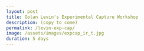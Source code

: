 ```yaml
---
layout: post
title: Golan Levin's Experimental Capture Workshop
description: (copy to come)
permalink: /levin-exp-cap/
image: /assets/images/expcap_ir_t.jpg
duration: 5 days
---
```

